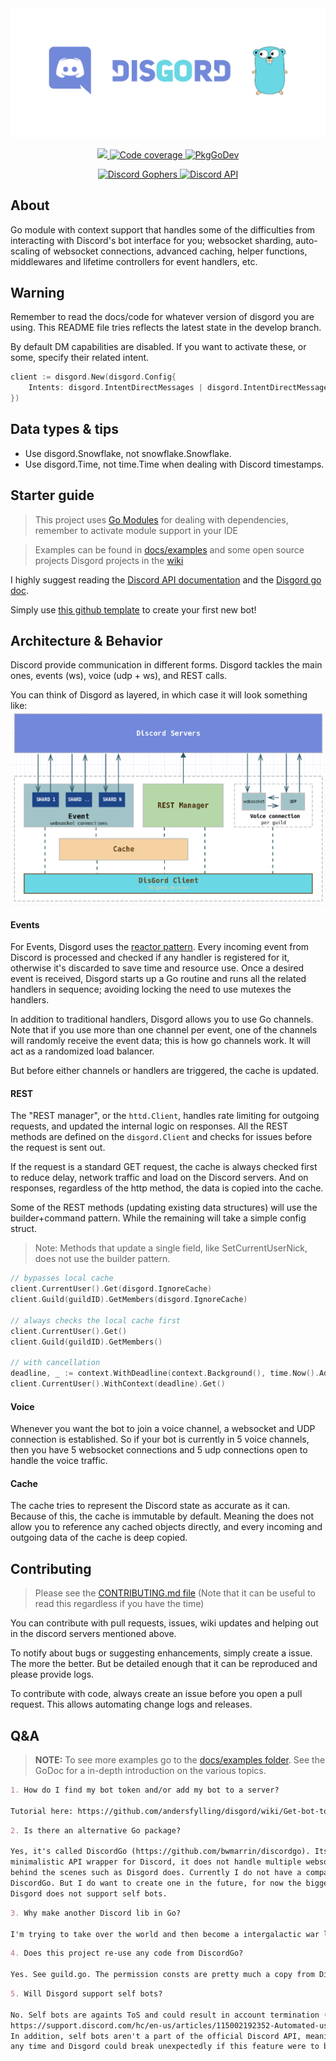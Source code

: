 <div align='center'>
  <img src="/docs/disgord-draft-8.jpeg" alt='Build Status' />
  <p>
    <a href="https://codecov.io/gh/andersfylling/disgord">
      <img src="https://codecov.io/gh/andersfylling/disgord/branch/develop/graph/badge.svg" />
    </a>
    <a href='https://goreportcard.com/report/github.com/andersfylling/disgord'>
      <img src='https://goreportcard.com/badge/github.com/andersfylling/disgord' alt='Code coverage' />
    </a>
    <a href='https://pkg.go.dev/github.com/andersfylling/disgord'>
      <img src="https://pkg.go.dev/badge/andersfylling/disgord" alt="PkgGoDev">
    </a>
  </p>
  <p>
    <a href='https://discord.gg/fQgmBg'>
      <img src='https://img.shields.io/badge/Discord%20Gophers-%23disgord-blue.svg' alt='Discord Gophers' />
    </a>
    <a href='https://discord.gg/HBTHbme'>
      <img src='https://img.shields.io/badge/Discord%20API-%23disgord-blue.svg' alt='Discord API' />
    </a>
  </p>
</div>

## About
Go module with context support that handles some of the difficulties from interacting with Discord's bot interface for you; websocket sharding, auto-scaling of websocket connections, advanced caching, helper functions, middlewares and lifetime controllers for event handlers, etc.

## Warning
Remember to read the docs/code for whatever version of disgord you are using. This README file tries reflects the latest state in the develop branch.

By default DM capabilities are disabled. If you want to activate these, or some, specify their related intent.
```go
client := disgord.New(disgord.Config{
    Intents: disgord.IntentDirectMessages | disgord.IntentDirectMessageReactions | disgord.IntentDirectMessageTyping,
})
```

## Data types & tips
 - Use disgord.Snowflake, not snowflake.Snowflake.
 - Use disgord.Time, not time.Time when dealing with Discord timestamps.

## Starter guide
> This project uses [Go Modules](https://github.com/golang/go/wiki/Modules) for dealing with dependencies, remember to activate module support in your IDE

> Examples can be found in [docs/examples](docs/examples) and some open source projects Disgord projects in the [wiki](https://github.com/andersfylling/disgord/wiki/A-few-Disgord-Projects)

I highly suggest reading the [Discord API documentation](https://discord.com/developers/docs/intro) and the [Disgord go doc](https://pkg.go.dev/github.com/andersfylling/disgord?tab=doc).

Simply use [this github template](https://github.com/andersfylling/disgord-starter) to create your first new bot!


## Architecture & Behavior
Discord provide communication in different forms. Disgord tackles the main ones, events (ws), voice (udp + ws), and REST calls.

You can think of Disgord as layered, in which case it will look something like:
![Simple way to think about Disgord architecture from a layered perspective](docs/disgord-layered-version.png)

#### Events
For Events, Disgord uses the [reactor pattern](https://dzone.com/articles/understanding-reactor-pattern-thread-based-and-eve). Every incoming event from Discord is processed and checked if any handler is registered for it, otherwise it's discarded to save time and resource use. Once a desired event is received, Disgord starts up a Go routine and runs all the related handlers in sequence; avoiding locking the need to use mutexes the handlers. 

In addition to traditional handlers, Disgord allows you to use Go channels. Note that if you use more than one channel per event, one of the channels will randomly receive the event data; this is how go channels work. It will act as a randomized load balancer.

But before either channels or handlers are triggered, the cache is updated.

#### REST
The "REST manager", or the `httd.Client`, handles rate limiting for outgoing requests, and updated the internal logic on responses. All the REST methods are defined on the `disgord.Client` and checks for issues before the request is sent out.

If the request is a standard GET request, the cache is always checked first to reduce delay, network traffic and load on the Discord servers. And on responses, regardless of the http method, the data is copied into the cache.

Some of the REST methods (updating existing data structures) will use the builder+command pattern. While the remaining will take a simple config struct. 

> Note: Methods that update a single field, like SetCurrentUserNick, does not use the builder pattern.
```go
// bypasses local cache
client.CurrentUser().Get(disgord.IgnoreCache)
client.Guild(guildID).GetMembers(disgord.IgnoreCache)

// always checks the local cache first
client.CurrentUser().Get()
client.Guild(guildID).GetMembers()

// with cancellation
deadline, _ := context.WithDeadline(context.Background(), time.Now().Add(2*time.Second))
client.CurrentUser().WithContext(deadline).Get()
```

#### Voice
Whenever you want the bot to join a voice channel, a websocket and UDP connection is established. So if your bot is currently in 5 voice channels, then you have 5 websocket connections and 5 udp connections open to handle the voice traffic.

#### Cache
The cache tries to represent the Discord state as accurate as it can. Because of this, the cache is immutable by default. Meaning the does not allow you to reference any cached objects directly, and every incoming and outgoing data of the cache is deep copied.

## Contributing
> Please see the [CONTRIBUTING.md file](CONTRIBUTING.md) (Note that it can be useful to read this regardless if you have the time)

You can contribute with pull requests, issues, wiki updates and helping out in the discord servers mentioned above.

To notify about bugs or suggesting enhancements, simply create a issue. The more the better. But be detailed enough that it can be reproduced and please provide logs.

To contribute with code, always create an issue before you open a pull request. This allows automating change logs and releases.

## Q&A
> **NOTE:** To see more examples go to the [docs/examples folder](docs/examples). See the GoDoc for a in-depth introduction on the various topics.

```Markdown
1. How do I find my bot token and/or add my bot to a server?

Tutorial here: https://github.com/andersfylling/disgord/wiki/Get-bot-token-and-add-it-to-a-server
```

```Markdown
2. Is there an alternative Go package?

Yes, it's called DiscordGo (https://github.com/bwmarrin/discordgo). Its purpose is to provide a 
minimalistic API wrapper for Discord, it does not handle multiple websocket sharding, scaling, etc. 
behind the scenes such as Disgord does. Currently I do not have a comparison chart of Disgord and 
DiscordGo. But I do want to create one in the future, for now the biggest difference is that 
Disgord does not support self bots.
```

```Markdown
3. Why make another Discord lib in Go?

I'm trying to take over the world and then become a intergalactic war lord. Have to start somewhere.
```

```Markdown
4. Does this project re-use any code from DiscordGo?

Yes. See guild.go. The permission consts are pretty much a copy from DiscordGo.
```

```Markdown
5. Will Disgord support self bots?

No. Self bots are againts ToS and could result in account termination (see
https://support.discord.com/hc/en-us/articles/115002192352-Automated-user-accounts-self-bots-). 
In addition, self bots aren't a part of the official Discord API, meaning support could change at
any time and Disgord could break unexpectedly if this feature were to be added.
```

